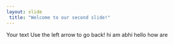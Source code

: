 ```yaml
--- 
layout: slide
 title: "Welcome to our second slide!" 
--- 
```

Your text 
Use the left arrow to go back!
hi 
am abhi
hello
how
are
